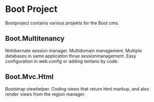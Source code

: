 Boot Project
===========

Bootproject contains various projekts for the Boot cms.

## Boot.Multitenancy
Nnhibernate session manager. Multidomain management. Multiple databases in same application thrue sessionmanagement. Easy configuration in web.config or adding tentans by code.

## Boot.Mvc.Html
Bootstrap viewhelper. Coding views that return html markup, and also render views from the region manager.
